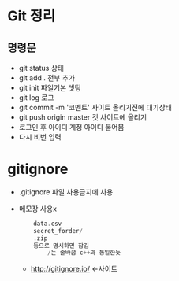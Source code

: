 # Git 정리

## 명령문

* git status 상태
* git add . 전부 추가
* git init 파일기본 셋팅
* git log 로그
* git commit -m '코멘트' 사이트 올리기전에 대기상태
* git push origin master 깃 사이트에 올리기
* 로그인 후 아이디 계정 아이디 물어봄
* 다시 비번 입력

# gitignore

* .gitignore 파일 사용금지에 사용

* 메모장 사용x

  ```c++
      data.csv
      secret_forder/
      .zip
      등으로 명시하면 잠김
          /는 줄바꿈 c++과 동일한듯
  ```

  * http://gitignore.io/ <-사이트

    <b/>